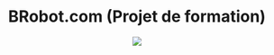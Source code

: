 

# <div align="center">BRobot.com (Projet de formation)</div>

<p align="center">
  <img src="https://github.com/user-attachments/assets/bf13490e-b298-4531-9859-e559906923eb" />
</p>
